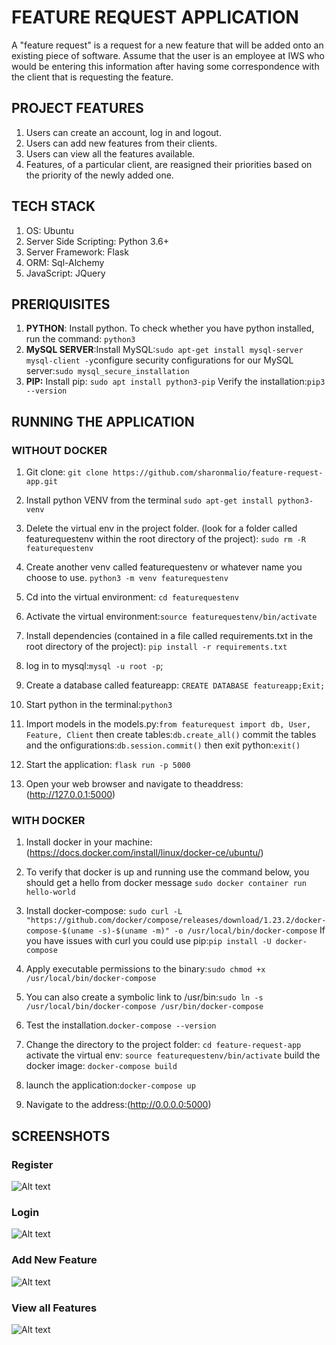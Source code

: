 # FEATURE REQUEST APPLICATION

A "feature request" is a request for a new feature that will be added onto an existing piece of software. Assume that the user is an employee at IWS who would be entering this information after having some correspondence with the client that is requesting the feature. 

## PROJECT FEATURES
1. Users can create an account, log in and logout.
2. Users can add new features from their clients.
3. Users can view all the features available. 
4. Features, of a particular client, are reasigned their priorities based on the priority of the newly added one.

## TECH STACK

1. OS: Ubuntu
2. Server Side Scripting: Python 3.6+
3. Server Framework: Flask
4. ORM: Sql-Alchemy
5. JavaScript: JQuery

## PRERIQUISITES
1. **PYTHON**: Install python. To check whether you have python installed, run the command: `python3`
2. **MySQL SERVER**:Install MySQL:`sudo apt-get install mysql-server mysql-client -y`configure security configurations for our MySQL server:`sudo mysql_secure_installation`
3. **PIP:** Install pip: `sudo apt install python3-pip` Verify the installation:`pip3 --version`

## RUNNING THE APPLICATION

### WITHOUT DOCKER 
1. Git clone: `git clone https://github.com/sharonmalio/feature-request-app.git`
2. Install python VENV from the terminal
`sudo apt-get install python3-venv`
3. Delete the virtual env in the project folder. (look for a folder called featurequestenv within the root directory of the project): `sudo rm -R featurequestenv`
4. Create another venv called featurequestenv or whatever name you choose to use.
`python3 -m venv featurequestenv`
5. Cd into the virtual environment: `cd featurequestenv`
6. Activate the virtual environment:`source featurequestenv/bin/activate `
7. Install dependencies (contained in a file called requirements.txt in the root directory of the project):
`pip install -r requirements.txt`
8. log in to mysql:`mysql -u root -p`;
9. Create a database called featureapp: `CREATE DATABASE featureapp;Exit;`
10. Start python in the terminal:`python3`
11. Import models in the models.py:`from featurequest import db, User, Feature, Client` then create tables:`db.create_all()` commit the tables and the onfigurations:`db.session.commit()` then exit python:`exit()`
12. Start the application: `flask run -p 5000`

13. Open your web browser and navigate to theaddress:(http://127.0.0.1:5000)


### WITH DOCKER
1. Install docker in your machine:
(https://docs.docker.com/install/linux/docker-ce/ubuntu/)

2. To verify that docker is up and running use the command below, you should get a hello from docker message
`sudo docker container run hello-world `

3. Install docker-compose:
`sudo curl -L "https://github.com/docker/compose/releases/download/1.23.2/docker-compose-$(uname -s)-$(uname -m)" -o /usr/local/bin/docker-compose` If you have issues with curl you could use pip:`pip install -U docker-compose`

4. Apply executable permissions to the binary:`sudo chmod +x /usr/local/bin/docker-compose`

5. You can also create a symbolic link to /usr/bin:`sudo ln -s /usr/local/bin/docker-compose /usr/bin/docker-compose`

6. Test the installation.`docker-compose --version`

7. Change the directory to the project folder: `cd feature-request-app` activate the virtual env: `source featurequestenv/bin/activate` build the docker image: `docker-compose build`

8. launch the application:`docker-compose up` 

9. Navigate to the address:(http://0.0.0.0:5000)
 
## SCREENSHOTS

### Register

![Alt text](feature-request-app/screenshots/Register.jpg?raw=true "Optional Title")

### Login

![Alt text](feature-request-app/screenshots/login.jpg?raw=true "Optional Title")

### Add New Feature

![Alt text](feature-request-app/screenshots/add_feature.jpg?raw=true "Optional Title")

### View all Features

![Alt text](feature-request-app/screenshots/view_features.jpg?raw=true "Optional Title")







